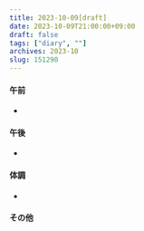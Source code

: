 ```yaml
---
title: 2023-10-09[draft]
date: 2023-10-09T21:00:00+09:00
draft: false
tags: ["diary", ""]
archives: 2023-10
slug: 151290
---
```

#### 午前
- 
#### 午後
- 
#### 体調
- 
#### その他